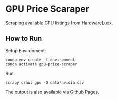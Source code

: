 # GPU Price Scaraper
Scraping available GPU listings from HardwareLuxx.


## How to Run

Setup Environment:
```
conda env create -f environment
conda activate gpu-price-scraper
```

Run:
```
scrapy crawl gpu -O data/nvidia.csv
```

The output is also available via [Github Pages](http://eckelt.info/gpu-price-scraper/nvidia.csv).

